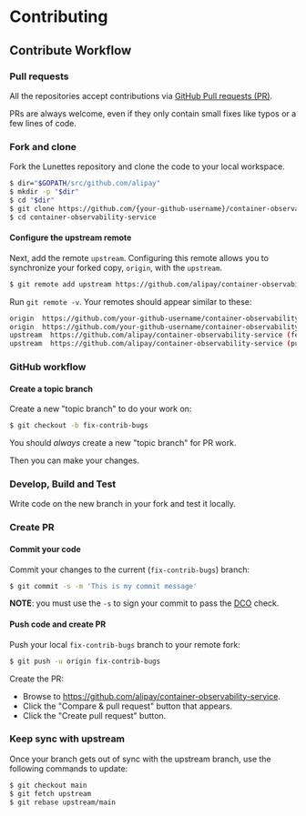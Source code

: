 # Contributing

## Contribute Workflow

### Pull requests

All the repositories accept contributions via [GitHub Pull requests (PR)](https://help.github.com/en/github/collaborating-with-issues-and-pull-requests/about-pull-requests).

PRs are always welcome, even if they only contain small fixes like typos or a few lines of code.

### Fork and clone

Fork the Lunettes repository and clone the code to your local workspace. 

```sh
$ dir="$GOPATH/src/github.com/alipay" 
$ mkdir -p "$dir"
$ cd "$dir"
$ git clone https://github.com/{your-github-username}/container-observability-service
$ cd container-observability-service
```

#### Configure the upstream remote

Next, add the remote `upstream`. Configuring this remote allows you to
synchronize your forked copy, `origin`, with the `upstream`. 

```sh
$ git remote add upstream https://github.com/alipay/container-observability-service
```

Run `git remote -v`. Your remotes should appear similar to these:

```sh
origin  https://github.com/your-github-username/container-observability-service.git (fetch)  
origin  https://github.com/your-github-username/container-observability-service.git (push)  
upstream  https://github.com/alipay/container-observability-service (fetch)  
upstream  https://github.com/alipay/container-observability-service (push)  
```

### GitHub workflow

#### Create a topic branch

Create a new "topic branch" to do your work on:

```sh
$ git checkout -b fix-contrib-bugs
```

You should *always* create a new "topic branch" for PR work.

Then you can make your changes.

### Develop, Build and Test

Write code on the new branch in your fork and test it locally.

### Create PR

#### Commit your code

Commit your changes to the current (`fix-contrib-bugs`) branch:

```sh
$ git commit -s -m 'This is my commit message'
```

**NOTE**: you must use the `-s` to sign your commit to pass the [DCO](https://developercertificate.org/) check.

#### Push code and create PR

Push your local `fix-contrib-bugs` branch to your remote fork:

```sh
$ git push -u origin fix-contrib-bugs
```

Create the PR:
  - Browse to https://github.com/alipay/container-observability-service.
  - Click the "Compare & pull request" button that appears.
  - Click the "Create pull request" button.

###  Keep sync with upstream

Once your branch gets out of sync with the upstream branch, use the following commands to update:

```sh
$ git checkout main
$ git fetch upstream
$ git rebase upstream/main
```
